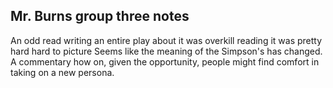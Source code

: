 ## Mr. Burns group three notes
An odd read
writing an entire play about it was overkill
reading it was pretty hard
hard to picture
Seems like the meaning of the Simpson's has changed.
A commentary how on, given the opportunity, people might find comfort in taking on a new persona.


